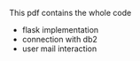 This pdf contains the whole code 
  - flask implementation
  - connection with db2
  - user mail interaction
